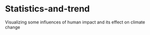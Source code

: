 # Statistics-and-trend
Visualizing some influences of human impact and its effect on climate change
